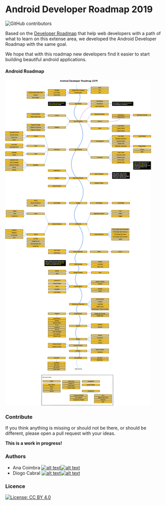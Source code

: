 # Android Developer Roadmap 2019

![GitHub contributors](https://img.shields.io/github/contributors/anacoimbrag/android-developer-roadmap.svg?style=flat-square)

Based on the [Developer Roadmap](https://github.com/kamranahmedse/developer-roadmap) that help web developers with a path of what to learn on this extense area, we developed the Android Developer Roadmap with the same goal.

We hope that with this roadmap new developers find it easier to start building beautiful android applications.

#### Android Roadmap

![Android Roadmap](./images/android_roadmap.png)

### Contribute

If you think anything is missing or should not be there, or should be different, please open a pull request with your ideas.

**This is a work in progress!**

### Authors

[1.1]: http://i.imgur.com/wWzX9uB.png (follow me on twitter)
[2.1]: http://i.imgur.com/9I6NRUm.png (follow me on github)

[1]: https://twitter.com/anacoimbrag
[2]: https://github.com/anacoimbrag
[3]: https://twitter.com/DrCabrales
[4]: https://github.com/drcabral/

- Ana Coimbra [![alt text][1.1]][1][![alt text][2.1]][2]
- Diogo Cabral [![alt text][1.1]][3][![alt text][2.1]][4]

### Licence

[![License: CC BY 4.0](https://img.shields.io/badge/License-CC%20BY%204.0-lightgrey.svg)](https://creativecommons.org/licenses/by/4.0/)
